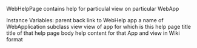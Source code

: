 WebHelpPage contains help for particulal view on particular WebApp

Instance Variables:
	parent	<WebHelp>	back link to WebHelp
	app		<Symbol>	a name of WebApplication subclass
	view	<Symbol>	view of app for which is this help page
	title		<String>	 	title of that help page
	body	<String>	   	help content for that App and view in Wiki format

